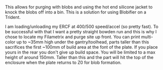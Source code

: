 This allows for purging with blobs and using the hot end silicone jacket to knock the blobs off into a bin.  This is a solution for using Blobifier on a Trident.


I am loading/unloading my ERCF at 400/500 speed/accel (so pretty fast).  To be successful with that I want a pretty straight bowden run and this is why I chose to locate my Filametrix and purge site up front.  You can print multi-color up to ~35mm high under the gantry/toolhead, parts taller than this sacrifices the first ~100mm of build area at the font of the plate.  If you place yours in the rear you don't give up build space.  You will be limited to a max height of around 150mm. Taller than this and the part will hit the top of the enclosure when the plate returns to Z0 for blob formation.
